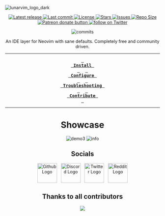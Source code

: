 ![lunarvim_logo_dark](https://user-images.githubusercontent.com/59826753/159940098-54284f26-f1da-4481-8b03-1deb34c57533.png)


<div align="center"><p>
    <a href="https://github.com/lunarvim/LunarVim/releases/latest">
      <img alt="Latest release" src="https://img.shields.io/github/v/release/LunarVim/LunarVim?style=for-the-badge&logo=starship&color=C9CBFF&logoColor=D9E0EE&labelColor=302D41" />
    </a>
    <a href="https://github.com/lunarvim/LunarVim/pulse">
      <img alt="Last commit" src="https://img.shields.io/github/last-commit/lunarvim/LunarVim?style=for-the-badge&logo=starship&color=8bd5ca&logoColor=D9E0EE&labelColor=302D41"/>
    </a>
    <a href="https://github.com/lunarvim/LunarVim/blob/main/LICENSE">
      <img alt="License" src="https://img.shields.io/github/license/lunarvim/lunarvim?style=for-the-badge&logo=starship&color=ee999f&logoColor=D9E0EE&labelColor=302D41" />
    </a>
    <a href="https://github.com/LunarVim/LunarVim/stargazers">
      <img alt="Stars" src="https://img.shields.io/github/stars/LunarVim/LunarVim?style=for-the-badge&logo=starship&color=c69ff5&logoColor=D9E0EE&labelColor=302D41" />
    </a>
    <a href="https://github.com/LunarVim/LunarVim/issues">
      <img alt="Issues" src="https://img.shields.io/github/issues/LunarVim/LunarVim?style=for-the-badge&logo=bilibili&color=F5E0DC&logoColor=D9E0EE&labelColor=302D41" />
    </a>
    <a href="https://github.com/LunarVim/LunarVim">
      <img alt="Repo Size" src="https://img.shields.io/github/repo-size/LunarVim/LunarVim?color=%23DDB6F2&label=SIZE&logo=codesandbox&style=for-the-badge&logoColor=D9E0EE&labelColor=302D41" />
    </a>
    <a href="https://patreon.com/chrisatmachine" title="Donate to this project using Patreon">
      <img alt="Patreon donate button" src="https://img.shields.io/badge/patreon-donate-yellow.svg?style=for-the-badge&logo=starship&color=f5a97f&logoColor=D9E0EE&labelColor=302D41" />
    </a>
    <a href="https://twitter.com/intent/follow?screen_name=chrisatmachine">
      <img alt="follow on Twitter" src="https://img.shields.io/twitter/follow/chrisatmachine?style=for-the-badge&logo=twitter&color=8aadf3&logoColor=D9E0EE&labelColor=302D41" />
    </a>

  <p align="center">
    <img src="https://stars.medv.io/LunarVim/LunarVim.svg", title="commits"/>
  </p>

An IDE layer for Neovim with sane defaults. Completely free and community driven.

---

**[<kbd> <br> Install <br> </kbd>][Install]** 
**[<kbd> <br> Configure <br> </kbd>][Configure]** 
**[<kbd> <br> Troubleshooting <br> </kbd>][Troubleshoot]** 
**[<kbd> <br> Contribute <br> </kbd>][Contribute]**

---

# Showcase

![demo3](https://user-images.githubusercontent.com/29136904/191626246-ce0cc0c5-4b41-49e3-9cb7-4b1867ab0dcb.png)
![info](https://user-images.githubusercontent.com/29136904/191624942-3d75ef87-35cf-434d-850e-3e7cd5ce2ad0.png)

<!----------------------------------------------------------------------------->

## Socials

<p align="center">
<a href="https://github.com/Lunarvim"><img src="https://user-images.githubusercontent.com/696094/196835284-c52d4bd1-7034-439e-848b-47d4f2933dff.svg" width="64" height="64" alt="Github Logo"/></a> <img src="assets/misc/transparent.png" height="1" width="5"/> <a href="https://discord.gg/Xb9B4Ny"><img src="https://user-images.githubusercontent.com/696094/196835282-f5c47d66-29b7-4210-9ee0-d9cdecde3559.svg" width="64" height="64" alt="Discord Logo"/></a> <img src="assets/misc/transparent.png" height="1" width="5"/> <a href="https://twitter.com/chrisatmachine"><img src="https://user-images.githubusercontent.com/696094/196835281-52617611-ede6-40da-a4bc-8c5025622bbf.svg" width="64" height="64" alt="Twitter Logo"/></a> <img src="assets/misc/transparent.png" height="1" width="5"/> <a href="https://reddit.com/r/Lunarvim"><img src="https://user-images.githubusercontent.com/696094/196835278-041a4f99-28e1-4a93-8e35-c8912f1089fc.svg" width="64" height="64" alt="Reddit Logo"/></a>
</p>

[Contribute]: https://github.com/LunarVim/LunarVim/blob/master/CONTRIBUTING.md
[Install]: https://www.lunarvim.org/docs/installation
[Troubleshoot]: https://www.lunarvim.org/docs/troubleshooting
[Configure]: https://www.lunarvim.org/docs/configuration

## Thanks to all contributors

<a href="https://github.com/Lunarvim/Lunarvim/graphs/contributors">
  <img src="https://contrib.rocks/image?repo=Lunarvim/Lunarvim" />
</a>

</div>
